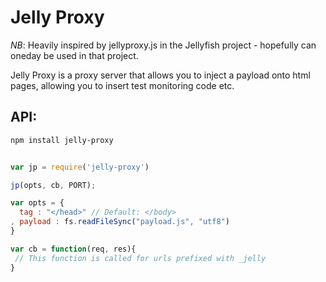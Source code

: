 # Jelly Proxy

*NB*: Heavily inspired by jellyproxy.js in the Jellyfish project - hopefully can oneday be used in that project.


Jelly Proxy is a proxy server that allows you to inject a payload onto html pages, allowing you to insert test
monitoring code etc.

## API:

```bash
npm install jelly-proxy
```

```javascript

var jp = require('jelly-proxy')

jp(opts, cb, PORT);

var opts = {
  tag : "</head>" // Default: </body>
, payload : fs.readFileSync("payload.js", "utf8")
}

var cb = function(req, res){
 // This function is called for urls prefixed with _jelly
}


```
